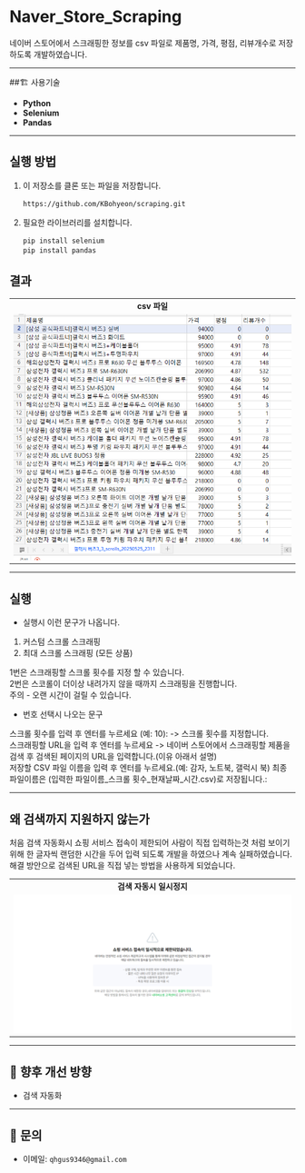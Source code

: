 # Naver_Store_Scraping
네이버 스토어에서 스크래핑한 정보를 csv 파일로 제품명, 가격, 평점, 리뷰개수로 저장 하도록 개발하였습니다.

---

##🏗️ 사용기술

- **Python**
- **Selenium**
- **Pandas**

---
## 실행 방법

1. 이 저장소를 클론 또는 파일을 저장합니다.
   ```bash
   https://github.com/KBohyeon/scraping.git
   ```

2. 필요한 라이브러리를 설치합니다.
   ```bash
   pip install selenium
   pip install pandas
   ```
   
   
## 결과 

<table>
  <tr>
    <td align="center"><b>csv 파일</b></td>
  </tr>
    <tr>
    <td><img src="./images/결과 파일.PNG" width="100%"></td>
  </tr>
</table>

---

## 실행
- 실행시 이런 문구가 나옵니다.

1. 커스텀 스크롤 스크래핑
2. 최대 스크롤 스크래핑 (모든 상품)

  1번은 스크래핑할 스크롤 횟수를 지정 할 수 있습니다.</br>
  2번은 스코롤이 더이상 내려가지 않을 때까지 스크래핑을 진행합니다.</br>
  주의 - 오랜 시간이 걸릴 수 있습니다.

- 번호 선택시 나오는 문구
  
스크롤 횟수를 입력 후 엔터를 누르세요 (예: 10): -> 스크롤 횟수를 지정합니다.</br>
스크래핑할 URL을 입력 후 엔터를 누르세요 -> 네이버 스토어에서 스크래핑할 제품을 검색 후 검색된 페이지의 URL을 입력합니다.(이유 아래서 설명)</br>
저장할 CSV 파일 이름을 입력 후 엔터를 누르세요.(예: 감자, 노트북, 갤럭시 북) 최종 파일이름은 (입력한 파일이름_스크롤 횟수_현재날짜_시간.csv)로 저장됩니다.: </br>

---

## 왜 검색까지 지원하지 않는가

처음 검색 자동화시 쇼핑 서비스 접속이 제한되어 사람이 직접 입력하는것 처럼 보이기 위해 한 글자씩 랜덤한 시간을 두어 입력 되도록 개발을 하였으나 계속 실패하였습니다.
해결 방안으로 검색된 URL을 직접 넣는 방법을 사용하게 되었습니다.

<table>
  <tr>
    <td align="center"><b>검색 자동시 일시정지</b></td>
  </tr>
    <tr>
    <td><img src="./images/일시정지.png" width="100%"></td>
  </tr>
</table>
 
---

## 📌 향후 개선 방향

- 검색 자동화

---

## 📮 문의

- 이메일: `qhgus9346@gmail.com`
